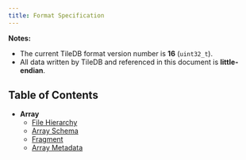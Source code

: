 ```yaml
---
title: Format Specification
---
```


**Notes:**

* The current TileDB format version number is **16** (`uint32_t`).
* All data written by TileDB and referenced in this document is **little-endian**.

## Table of Contents

* **Array**
   * [File Hierarchy](./array_file_hierarchy.md)
   * [Array Schema](./array_schema.md)
   * [Fragment](./fragment.md)
   * [Array Metadata](./metadata.md)
